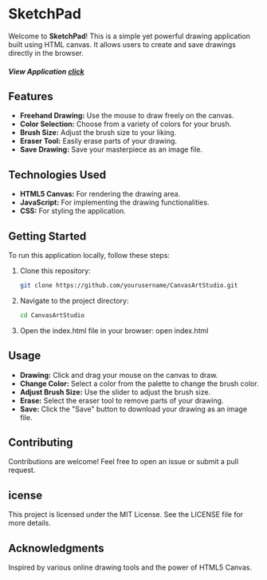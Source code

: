 # SketchPad

Welcome to **SketchPad**! This is a simple yet powerful drawing application built using HTML canvas. It allows users to create and save drawings directly in the browser.
##### View Application [click](https://harish-kushwah.github.io/SketchPad/)
## Features

- **Freehand Drawing:** Use the mouse to draw freely on the canvas.
- **Color Selection:** Choose from a variety of colors for your brush.
- **Brush Size:** Adjust the brush size to your liking.
- **Eraser Tool:** Easily erase parts of your drawing.
- **Save Drawing:** Save your masterpiece as an image file.

## Technologies Used

- **HTML5 Canvas:** For rendering the drawing area.
- **JavaScript:** For implementing the drawing functionalities.
- **CSS:** For styling the application.

## Getting Started

To run this application locally, follow these steps:

1. Clone this repository:
   ```sh
   git clone https://github.com/yourusername/CanvasArtStudio.git
2. Navigate to the project directory:
    ```sh
    cd CanvasArtStudio
3. Open the index.html file in your browser:
    open index.html

## Usage
- **Drawing:** Click and drag your mouse on the canvas to draw.
- **Change Color:** Select a color from the palette to change the brush color.
- **Adjust Brush Size:** Use the slider to adjust the brush size.
- **Erase:** Select the eraser tool to remove parts of your drawing.
- **Save:** Click the "Save" button to download your drawing as an image file.

## Contributing
Contributions are welcome! Feel free to open an issue or submit a pull request.

## icense
This project is licensed under the MIT License. See the LICENSE file for more details.

## Acknowledgments
Inspired by various online drawing tools and the power of HTML5 Canvas.